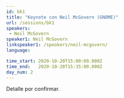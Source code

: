 ```yaml
---
id: bk1
title: "Keynote con Neil McGovern (GNOME)"
url: /sessions/bk1
speakers:
 - Neil McGovern
speaker1: Neil McGovern
linkspeaker1: /speakers/neil-mcgovern/
language: 

time_start: 2020-10-20T15:00:00.000Z
time_end:   2020-10-20T15:35:00.000Z
day_num: 2
---
```


Detalle por confirmar.